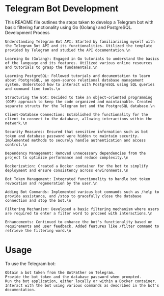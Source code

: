 # Telegram Bot Development

This README file outlines the steps taken to develop a Telegram bot with basic filtering functionality using Go (Golang) and PostgreSQL.
Development Process

    Understanding Telegram Bot API: Started by familiarizing myself with the Telegram Bot API and its functionalities. Utilized the template provided by Telegram and studied the API documentation.\n

    Learning Go (Golang): Engaged in Go tutorials to understand the basics of the language and its features. Utilized various online resources and tutorials to grasp the fundamentals.\n

    Learning PostgreSQL: Followed tutorials and documentation to learn about PostgreSQL, an open-source relational database management system. Understood how to interact with PostgreSQL using SQL queries and command line tools.\n

    Structuring the Bot: Decided to take an object-oriented programming (OOP) approach to keep the code organized and maintainable. Created separate structs for the Telegram bot and the PostgreSQL database.\n

    Client-Database Connection: Established the functionality for the client to connect to the database, allowing interactions within the network.\n

    Security Measures: Ensured that sensitive information such as bot token and database password were hidden to maintain security. Implemented methods to securely handle authentication and access control.\n

    Dependency Management: Removed unnecessary dependencies from the project to optimize performance and reduce complexity.\n

    Dockerization: Created a Docker container for the bot to simplify deployment and ensure consistency across environments.\n

    Bot Token Management: Integrated functionality to handle bot token revocation and regeneration by the user.\n

    Adding Bot Commands: Implemented various bot commands such as /help to provide assistance, and /stop to gracefully close the database connection and stop the bot.\n

    Filtering Mechanism: Developed a basic filtering mechanism where users are required to enter a filter word to proceed with interactions.\n

    Enhancements: Continued to enhance the bot's functionality based on requirements and user feedback. Added features like /filter command to retrieve the filtering word.\n

# Usage

To use the Telegram bot:

    Obtain a bot token from the BotFather on Telegram.
    Provide the bot token and the database password when prompted.
    Run the bot application, either locally or within a Docker container.
    Interact with the bot using various commands as described in the bot's documentation.
